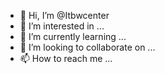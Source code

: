 - 👋 Hi, I’m @Itbwcenter
- 👀 I’m interested in ...
- 🌱 I’m currently learning ...
- 💞️ I’m looking to collaborate on ...
- 📫 How to reach me ...

<!---
Itbwcenter/Itbwcenter is a ✨ special ✨ repository because its `README.md` (this file) appears on your GitHub profile.
You can click the Preview link to take a look at your changes.
--->
